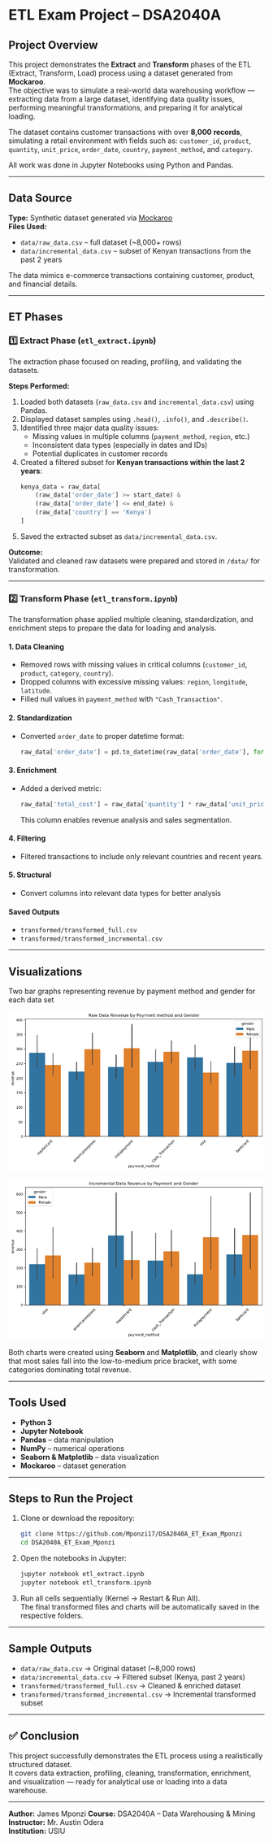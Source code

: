 # ETL Exam Project – DSA2040A

## Project Overview
This project demonstrates the **Extract** and **Transform** phases of the ETL (Extract, Transform, Load) process using a dataset generated from **Mockaroo**.  
The objective was to simulate a real-world data warehousing workflow — extracting data from a large dataset, identifying data quality issues, performing meaningful transformations, and preparing it for analytical loading.  

The dataset contains customer transactions with over **8,000 records**, simulating a retail environment with fields such as:
`customer_id`, `product`, `quantity`, `unit_price`, `order_date`, `country`, `payment_method`, and `category`.

All work was done in Jupyter Notebooks using Python and Pandas.

---

## Data Source
**Type:** Synthetic dataset generated via [Mockaroo](https://mockaroo.com/)  
**Files Used:**
- `data/raw_data.csv` – full dataset (~8,000+ rows)  
- `data/incremental_data.csv` – subset of Kenyan transactions from the past 2 years  

The data mimics e-commerce transactions containing customer, product, and financial details.

---

## ET Phases

### 1️⃣ Extract Phase (`etl_extract.ipynb`)
The extraction phase focused on reading, profiling, and validating the datasets.

**Steps Performed:**
1. Loaded both datasets (`raw_data.csv` and `incremental_data.csv`) using Pandas.  
2. Displayed dataset samples using `.head()`, `.info()`, and `.describe()`.  
3. Identified three major data quality issues:
   - Missing values in multiple columns (`payment_method`, `region`, etc.)
   - Inconsistent data types (especially in dates and IDs)
   - Potential duplicates in customer records  
4. Created a filtered subset for **Kenyan transactions within the last 2 years**:
   ```python
   kenya_data = raw_data[
       (raw_data['order_date'] >= start_date) &
       (raw_data['order_date'] <= end_date) &
       (raw_data['country'] == 'Kenya')
   ]
   ```
5. Saved the extracted subset as `data/incremental_data.csv`.

**Outcome:**  
Validated and cleaned raw datasets were prepared and stored in `/data/` for transformation.

---

### 2️⃣ Transform Phase (`etl_transform.ipynb`)
The transformation phase applied multiple cleaning, standardization, and enrichment steps to prepare the data for loading and analysis.

#### 1. Data Cleaning
- Removed rows with missing values in critical columns (`customer_id`, `product`, `category`, `country`).
- Dropped columns with excessive missing values: `region`, `longitude`, `latitude`.
- Filled null values in `payment_method` with `"Cash_Transaction"`.

#### 2. Standardization
- Converted `order_date` to proper datetime format:
  ```python
  raw_data['order_date'] = pd.to_datetime(raw_data['order_date'], format='%m/%d/%Y')
  ```

#### 3. Enrichment
- Added a derived metric:
  ```python
  raw_data['total_cost'] = raw_data['quantity'] * raw_data['unit_price']
  ```
  This column enables revenue analysis and sales segmentation.

#### 4. Filtering
- Filtered transactions to include only relevant countries and recent years.

#### 5. Structural
- Convert columns into relevant data types for better analysis

#### Saved Outputs
- `transformed/transformed_full.csv`
- `transformed/transformed_incremental.csv`

---

## Visualizations

Two bar graphs representing revenue by payment method and gender for each data set


![Revenue by payment method and gender](images/bar1.png)

![Revenue by payment method and gender](images/bar2.png)

Both charts were created using **Seaborn** and **Matplotlib**, and clearly show that most sales fall into the low-to-medium price bracket, with some categories dominating total revenue.

---

## Tools Used
- **Python 3**
- **Jupyter Notebook**
- **Pandas** – data manipulation
- **NumPy** – numerical operations
- **Seaborn & Matplotlib** – data visualization
- **Mockaroo** – dataset generation

---

## Steps to Run the Project
1. Clone or download the repository:
   ```bash
   git clone https://github.com/Mponzi17/DSA2040A_ET_Exam_Mponzi
   cd DSA2040A_ET_Exam_Mponzi
   ```
2. Open the notebooks in Jupyter:
   ```bash
   jupyter notebook etl_extract.ipynb
   jupyter notebook etl_transform.ipynb
   ```
3. Run all cells sequentially (Kernel → Restart & Run All).  
   The final transformed files and charts will be automatically saved in the respective folders.

---

## Sample Outputs
- `data/raw_data.csv` → Original dataset (~8,000 rows)  
- `data/incremental_data.csv` → Filtered subset (Kenya, past 2 years)  
- `transformed/transformed_full.csv` → Cleaned & enriched dataset  
- `transformed/transformed_incremental.csv` → Incremental transformed subset  

---

## ✅ Conclusion
This project successfully demonstrates the ETL process using a realistically structured dataset.  
It covers data extraction, profiling, cleaning, transformation, enrichment, and visualization — ready for analytical use or loading into a data warehouse.

---

**Author:** James Mponzi 
**Course:** DSA2040A – Data Warehousing & Mining  
**Instructor:** Mr. Austin Odera  
**Institution:** USIU
